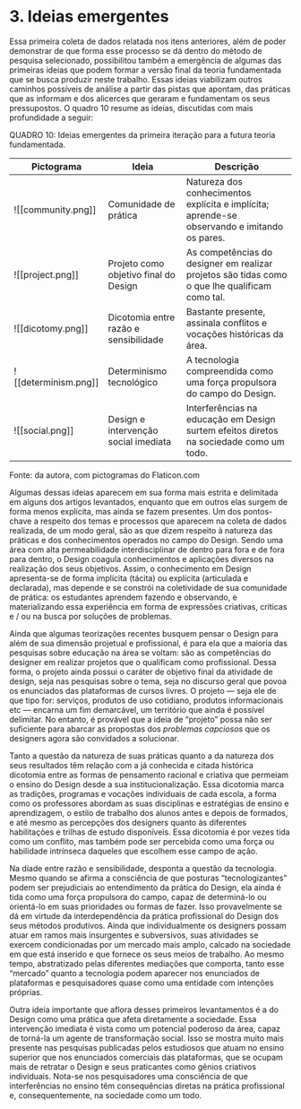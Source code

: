 # 3. Ideias emergentes
Essa primeira coleta de dados relatada nos itens anteriores, além de poder demonstrar de que forma esse processo se dá dentro do método de pesquisa selecionado, possibilitou também a emergência de algumas das primeiras ideias que podem formar a versão final da teoria fundamentada que se busca produzir neste trabalho. Essas ideias viabilizam outros caminhos possíveis de análise a partir das pistas que apontam, das práticas que as informam e dos alicerces que geraram e fundamentam os seus pressupostos. O quadro 10 resume as ideias, discutidas com mais profundidade a seguir:

QUADRO 10: Ideias emergentes da primeira iteração para a futura teoria fundamentada.

| Pictograma | Ideia | Descrição |
| ---------- | ----- | --------- |
| ![[community.png]] | Comunidade de prática | Natureza dos conhecimentos explícita e implícita; aprende-se observando e imitando os pares. |
| ![[project.png]] | Projeto como objetivo final do Design | As competências do designer em realizar projetos são tidas como o que lhe qualificam como tal. |
| ![[dicotomy.png]] | Dicotomia entre razão e sensibilidade | Bastante presente, assinala conflitos e vocações históricas da área. |
| ![[determinism.png]] | Determinismo tecnológico | A tecnologia compreendida como uma força propulsora do campo do Design. |
| ![[social.png]] | Design e intervenção social imediata | Interferências na educação em Design surtem efeitos diretos na sociedade como um todo. |

Fonte: da autora, com pictogramas do Flaticon.com

Algumas dessas ideias aparecem em sua forma mais estrita e delimitada em alguns dos artigos levantados, enquanto que em outros elas surgem de forma menos explícita, mas ainda se fazem presentes. Um dos pontos-chave a respeito dos temas e processos que aparecem na coleta de dados realizada, de um modo geral, são as que dizem respeito à natureza das práticas e dos conhecimentos operados no campo do Design. Sendo uma área com alta permeabilidade interdisciplinar de dentro para fora e de fora para dentro, o Design coagula conhecimentos e aplicações diversos na realização dos seus objetivos. Assim, o conhecimento em Design apresenta-se de forma implícita (tácita) ou explícita (articulada e declarada), mas depende e se constrói na coletividade de sua comunidade de prática: os estudantes aprendem fazendo e observando, e materializando essa experiência em forma de expressões criativas, críticas e / ou na busca por soluções de problemas.

Ainda que algumas teorizações recentes busquem pensar o Design para além de sua dimensão projetual e profissional, é para ela que a maioria das pesquisas sobre educação na área se voltam: são as competências do designer em realizar projetos que o qualificam como profissional. Dessa forma, o projeto ainda possui o caráter de objetivo final da atividade de design, seja nas pesquisas sobre o tema, seja no discurso geral que povoa os enunciados das plataformas de cursos livres. O projeto — seja ele de que tipo for: serviços, produtos de uso cotidiano, produtos informacionais etc — encarna um fim demarcável, um território que ainda é possível delimitar. No entanto, é provável que a ideia de “projeto” possa não ser suficiente para abarcar as propostas dos _problemas capciosos_ que os designers agora são convidados a solucionar.

Tanto a questão da natureza de suas práticas quanto a da natureza dos seus resultados têm relação com a já conhecida e citada histórica dicotomia entre as formas de pensamento racional e criativa que permeiam o ensino do Design desde a sua institucionalização. Essa dicotomia marca as tradições, programas e vocações individuais de cada escola, a forma como os professores abordam as suas disciplinas e estratégias de ensino e aprendizagem, o estilo de trabalho dos alunos antes e depois de formados, e até mesmo as percepções dos designers quanto às diferentes habilitações e trilhas de estudo disponíveis. Essa dicotomia é por vezes tida como um conflito, mas também pode ser percebida como uma força ou habilidade intrínseca daqueles que escolhem esse campo de ação.

Na díade entre razão e sensibilidade, desponta a questão da tecnologia. Mesmo quando se afirma a consciência de que posturas “tecnologizantes” podem ser prejudiciais ao entendimento da prática do Design, ela ainda é tida como uma força propulsora do campo, capaz de determiná-lo ou orientá-lo em suas prioridades ou formas de fazer. Isso provavelmente se dá em virtude da interdependência da prática profissional do Design dos seus métodos produtivos. Ainda que individualmente os designers possam atuar em ramos mais insurgentes e subversivos, suas atividades se exercem condicionadas por um mercado mais amplo, calcado na sociedade em que está inserido e que fornece os seus meios de trabalho. Ao mesmo tempo, abstratizado pelas diferentes mediações que comporta, tanto esse “mercado” quanto a tecnologia podem aparecer nos enunciados de plataformas e pesquisadores quase como uma entidade com intenções próprias.

Outra ideia importante que aflora desses primeiros levantamentos é a do Design como uma prática que afeta diretamente a sociedade. Essa intervenção imediata é vista como um potencial poderoso da área, capaz de torná-la um agente de transformação social. Isso se mostra muito mais presente nas pesquisas publicadas pelos estudiosos que atuam no ensino superior que nos enunciados comerciais das plataformas, que se ocupam mais de retratar o Design e seus praticantes como gênios criativos individuais. Nota-se nos pesquisadores uma consciência de que interferências no ensino têm consequências diretas na prática profissional e, consequentemente, na sociedade como um todo.